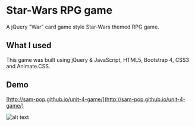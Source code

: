 # Star-Wars RPG game
A jQuery "War" card game style Star-Wars themed RPG game. 

## What I used

This game was built using jQuery & JavaScript, HTML5, Bootstrap 4, CSS3 and Animate.CSS.

## Demo

[http://sam-pop.github.io/unit-4-game/](http://sam-pop.github.io/unit-4-game/)

![alt text](https://s9.postimg.cc/nvm13ibvz/Screenshot_2018-05-20_Star_Wars_RPG.png "Screenshot")
